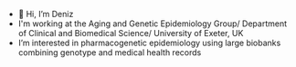 - 👋 Hi, I’m Deniz
- I'm working at the Aging and Genetic Epidemiology Group/ Department of Clinical and Biomedical Science/ University of Exeter, UK
- I’m interested in pharmacogenetic epidemiology using large biobanks combining genotype and medical health records


